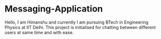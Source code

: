 # Messaging-Application
  Hello, I am Himanshu and currently I am pursuing BTech in Engineering Physics at IIT Delhi.
  This project is initialised for chatting between different users at same time and with ease.
